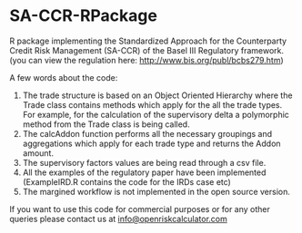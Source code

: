 # SA-CCR-RPackage
R package implementing the Standardized Approach for the Counterparty Credit Risk Management (SA-CCR) of the Basel III Regulatory framework.  (you can view the regulation here: http://www.bis.org/publ/bcbs279.htm)

A few words about the code:

1. The trade structure is based on an Object Oriented Hierarchy where the Trade class  contains methods which apply for the all the trade types. For example, for the calculation of the supervisory delta a polymorphic method from the Trade class is being called. 
2. The calcAddon function performs all the necessary groupings and aggregations which apply for each trade type and returns the Addon amount.
3. The supervisory factors values are being read through a csv file.
4. All the examples of the regulatory paper have been implemented (ExampleIRD.R contains the code for the IRDs case etc)
5. The margined workflow is not implemented in the open source version.

If you want to use this code for commercial purposes or for any other queries please contact us at info@openriskcalculator.com

